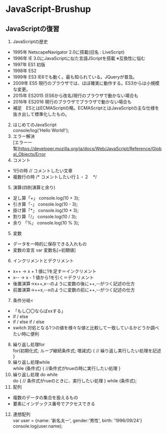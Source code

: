 # JavaScript-Brushup
## JavaScriptの復習
1. JavaScriptの歴史<br>
- 1995年 NetscapeNavigator 2.0に搭載(旧名 : LiveScript)
- 1996年 IE 3.0にJavaScriptに似た言語JScriptを搭載 ※互換性に悩む
- 1997年 ES1 初版
- 1998年 ES2
- 1999年 ES3 IE6でも動く。最も知られている。JQueryが普及。
- 2009年 ES5 現行のブラウザでは、ほぼ確実に動作する。ES3からは小規模な変更。
- 2015年 ES2015 (ES6から改名)現行のブラウザで動かない場合も
- 2016年 ES2016 現行のブラウザでブラウザで動かない場合も
- 補足　ESとはECMAScriptの略。ECMAScriptとはJavaScriptの主な仕様を抜き出して標準化したもの。

2. はじめてのJavaScript<br>
console/log('Hello World!');
3. エラー解決<br>
[エラー一覧]https://developer.mozilla.org/ja/docs/Web/JavaScript/Reference/Global_Objects/Error
4. コメント
- 1行の時 // コメントしたい文章
- 複数行の時 /* コメントしたい行１・２　*/
5. 演算(四則演算と余り)
- 足し算「+」 console.log(10 + 3);
- 引き算「-」 console.log(10 - 3);
- 掛け算「*」 console.log(10 * 3);
- 割り算「/」 console.log(10 / 3);
- 余り 「%」 console.log(10 % 3);
5. 変数
- データを一時的に保存できる入れもの
- 変数の宣言 var 変数名[=初期値]
6. インクリメントとデクリメント
- x++ → x + 1 値に1を足す＝インクリメント
- x-- → x - 1 値から1を引く＝デクリメント
- 後置演算→x++,x--のように変数の後に++,--がつく記述の仕方
- 前置演算→++x,--xのように変数の前に++,--がつく記述の仕方
7. 条件分岐<
- 「もし〇〇ならばxxする」
- if / else
- if / else if / else
- switch 対処となる1つの値を様々な値と比較して一致しているかどうか調べたい時に便利
8. 繰り返し処理for<br>
for(初期化式; ループ継続条件式; 増減式) {
  // 繰り返し実行したい処理を記述
}
9. 繰り返し処理while<br>
while (条件式) {
  //条件式がtrueの時に実行したい処理
}
10. 繰り返し処理 do while<br>
do {
  // 条件式がrueのときに、実行したい処理
} while (条件式);
11. 配列
- 複数のデータの集合を扱えるもの
- 要素にインデックス番号でアクセスできる
12. 連想配列<br>
var user = {name: '新名太一', gender:'男性', birth: '1996/09/24'}
console.log(user.name);